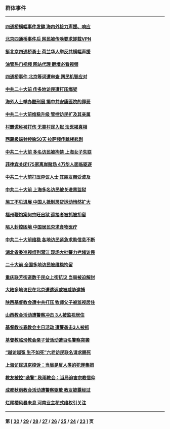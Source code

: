 ### 群体事件
---
#### [四通桥横幅事件发酵 海内外接力声援、响应](../../pages/ncid279/n13849373.md?10211645) 
#### [北京四通桥事件后 网民被传唤要求卸载VPN](../../pages/ncid279/n13847833.md?10211645) 
#### [挺北京四通桥勇士 荷兰华人举反共横幅声援](../../pages/ncid279/n13846812.md?10211645) 
#### [油管热门视频 网站代理 翻墙必看视频](http://132.145.103.77:81/youtube.html?10211645)
#### [四通桥事件 北京等词遭审查 网民机智应对](../../pages/ncid279/n13845578.md?10211645) 
#### [中共二十大前 传多地访民遭打压绑架](../../pages/ncid279/n13843740.md?10211645) 
#### [海外人士举办酷刑展 揭中共安康医院的罪恶](../../pages/ncid279/n13842499.md?10211645) 
#### [中共二十大前维稳升级 管控访民扩及其亲属](../../pages/ncid279/n13842240.md?10211645) 
#### [村霸谎称被打伤 无辜村民入狱 法医揭真相](../../pages/ncid279/n13838149.md?10211645) 
#### [西藏极端封控逾50天 拉萨频传跳楼悲剧](../../pages/ncid279/n13836551.md?10211645) 
#### [中共二十大前 多名访民被拘禁 上海女子失联](../../pages/ncid279/n13834363.md?10211645) 
#### [菲律宾关闭175家离岸赌场 4万华人面临驱逐](../../pages/ncid279/n13833169.md?10211645) 
#### [中共二十大前打压异议人士 其朋友圈受波及](../../pages/ncid279/n13833136.md?10211645) 
#### [中共二十大前 上海多名访民被关进黑监狱](../../pages/ncid279/n13829500.md?10211645) 
#### [施工不见进展 中国人抵制房贷运动悄然扩大](../../pages/ncid279/n13828435.md?10211645) 
#### [福州鞭炮案何宗旺出狱 迎接者被抓被扣留](../../pages/ncid279/n13824304.md?10211645) 
#### [陷入封控困境 中国居民央求食物医疗](../../pages/ncid279/n13823589.md?10211645) 
#### [中共二十大前维稳 各地访民紧急求助信息不断](../../pages/ncid279/n13822888.md?10211645) 
#### [湖北省委巡视组到潜江 现场大批警力拦堵访民](../../pages/ncid279/n13820243.md?10211645) 
#### [二十大前 全国多地访民被维稳拘留](../../pages/ncid279/n13819431.md?10211645) 
#### [重庆联芳街道数千民众上街抗议 当局被迫解封](../../pages/ncid279/n13812220.md?10211645) 
#### [大陆多地访民在北京遭遣返或被威胁逮捕](../../pages/ncid279/n13812104.md?10211645) 
#### [陕西基督教会遭中共打压 牧师父子被监视居住](../../pages/ncid279/n13811611.md?10211645) 
#### [山西教会活动遭警察冲击 3人被监视居住](../../pages/ncid279/n13808966.md?10211645) 
#### [基督教长春教会主日活动 遭警袭击3人被抓](../../pages/ncid279/n13806935.md?10211645) 
#### [基督教临汾教会亲子营活动遭百名警察突袭](../../pages/ncid279/n13806527.md?10211645) 
#### [“越访越冤 生不如死”六老访民联名请求赐死](../../pages/ncid279/n13805907.md?10211645) 
#### [上海访民进京控诉：当局是反人类的犯罪集团](../../pages/ncid279/n13803858.md?10211645) 
#### [教友被控“袭警” 秋雨教会：当局迫害宗教信仰](../../pages/ncid279/n13803563.md?10211645) 
#### [成都秋雨教会活动遭警察驱散 教友披露经过](../../pages/ncid279/n13802541.md?10211645) 
#### [烂尾楼风暴未息 河南业主花式维权引关注](../../pages/ncid279/n13794519.md?10211645) 

---
#### 第 [ [30](./30.md?10211645) / [29](./29.md?10211645) / [28](./28.md?10211645) / [27](./27.md?10211645) / [26](./26.md?10211645) / [25](./25.md?10211645) / [24](./24.md?10211645) / [23](./23.md?10211645) ] 页
